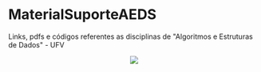 # MaterialSuporteAEDS

Links, pdfs e códigos referentes as disciplinas de "Algoritmos e Estruturas de Dados" - UFV

<p align="center">
  <img src="https://media.giphy.com/media/fS9PCxQYG0ULu/giphy.gif">
</p>
